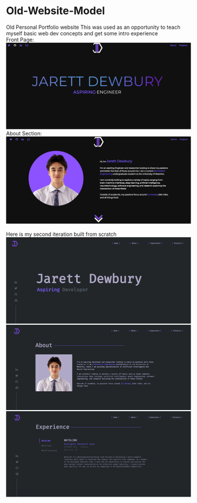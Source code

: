 # Old-Website-Model
Old Personal Portfolio website
This was used as an opportunity to teach myself basic web dev concepts and get some intro experience
<br>
Front Page:
<img src="Old_Web1.png">
<br>
About Section:
<img src="Old_Web2.png">
<br><br>
Here is my second iteration built from scratch
<img src="W1.png"><br>
<img src="W2.png"><br>
<img src="W3.png"><br>
